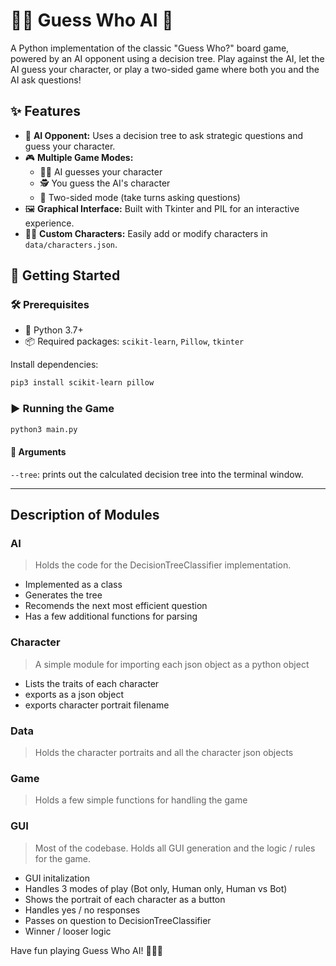 # 🕵️‍♂️ Guess Who AI 🎲

A Python implementation of the classic "Guess Who?" board game, powered by an AI opponent using a decision tree. Play against the AI, let the AI guess your character, or play a two-sided game where both you and the AI ask questions!

## ✨ Features

- 🤖 **AI Opponent:** Uses a decision tree to ask strategic questions and guess your character.
- 🎮 **Multiple Game Modes:** 
  - 🧑‍💼 AI guesses your character
  - 🕵️ You guess the AI's character
  - 🔄 Two-sided mode (take turns asking questions)
- 🖼️ **Graphical Interface:** Built with Tkinter and PIL for an interactive experience.
- 🧑‍🎨 **Custom Characters:** Easily add or modify characters in `data/characters.json`.

## 🚀 Getting Started

### 🛠️ Prerequisites

- 🐍 Python 3.7+
- 📦 Required packages: `scikit-learn`, `Pillow`, `tkinter`

Install dependencies:
```bash
pip3 install scikit-learn pillow
```

### ▶️ Running the Game

```bash
python3 main.py
```

#### 📝 Arguments

`--tree`: prints out the calculated decision tree into the terminal window.

---


## Description of Modules

### AI
> Holds the code for the DecisionTreeClassifier implementation.

- Implemented as a class
- Generates the tree
- Recomends the next most efficient question
- Has a few additional functions for parsing


### Character
> A simple module for importing each json object as a python object

- Lists the traits of each character
- exports as a json object
- exports character portrait filename

### Data
> Holds the character portraits and all the character json objects


### Game
> Holds a few simple functions for handling the game


### GUI
> Most of the codebase. Holds all GUI generation and the logic / rules for the game.

- GUI initalization
- Handles 3 modes of play (Bot only, Human only, Human vs Bot)
- Shows the portrait of each character as a button
- Handles yes / no responses
- Passes on question to DecisionTreeClassifier 
- Winner / looser  logic

Have fun playing Guess Who AI! 🎉🧑‍💻
